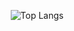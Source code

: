<p align="center">
  <img src="https://github-readme-stats.vercel.app/api/top-langs/?username=BenJAlbrecht&layout=compact" alt="Top Langs">
</p>
